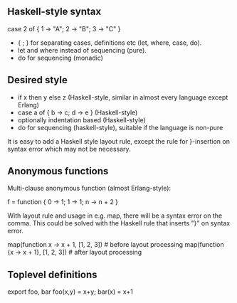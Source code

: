 Haskell-style syntax
--------------------

  case 2 of { 1 -> "A"; 2 -> "B"; 3 -> "C" }

* { ; } for separating cases, definitions etc (let, where, case, do).
* let and where instead of sequencing (pure).
* do for sequencing (monadic)

Desired style
-------------

* if x then y else z (Haskell-style, similar in almost every language except
  Erlang)
* case a of { b -> c; d -> e } (Haskell-style)
* optionally indentation based (Haskell-style)
* do for sequencing (haskell-style), suitable if the language is non-pure

It is easy to add a Haskell style layout rule, except the rule for }-insertion
on syntax error which may not be necessary.

Anonymous functions
-------------------

Multi-clause anonymous function (almost Erlang-style):

  f = function {
    0 -> 1;
    1 -> 1;
    n -> n + 2
  }

With layout rule and usage in e.g. map, there will be a syntax error on the
comma. This could be solved with the Haskell rule that inserts "}" on syntax
error.

  map(function x -> x + 1, [1, 2, 3])    # before layout processing
  map(function {x -> x + 1}, [1, 2, 3])  # after layout processing

Toplevel definitions
--------------------

  export foo, bar
  foo(x,y) = x+y;
  bar(x)   = x+1
